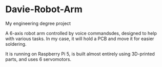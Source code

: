 # Davie-Robot-Arm
 
My engineering degree project

A 6-axis robot arm controlled by voice commandsdes, designed to help with various tasks. In my case, it will hold a PCB and move it for easier soldering.

It is running on Raspberry Pi 5, is built almost entirely using 3D-printed parts, and uses 6 servomotors.


